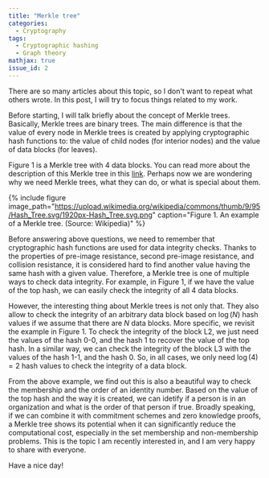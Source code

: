 ```yaml
---
title: "Merkle tree"
categories:
  - Cryptography
tags:
  - Cryptographic hashing
  - Graph theory
mathjax: true
issue_id: 2
---
```


There are so many articles about this topic, so I don't want to repeat what others wrote.
In this post, I will try to focus things related to my work.

Before starting, I will talk briefly about the concept of Merkle trees.
Basically, Merkle trees are binary trees.
The main difference is that the value of every node in Merkle trees is created by applying cryptographic hash functions to: the value of child nodes (for interior nodes) and the value of data blocks (for leaves).

Figure 1 is a Merkle tree with 4 data blocks.
You can read more about the description of this Merkle tree in this [link](https://en.wikipedia.org/wiki/Merkle_tree#/media/File:Hash_Tree.svg).
Perhaps now we are wondering why we need Merkle trees, what they can do, or what is special about them.

{% include figure image_path="https://upload.wikimedia.org/wikipedia/commons/thumb/9/95/Hash_Tree.svg/1920px-Hash_Tree.svg.png" caption="Figure 1. An example of a Merkle tree. (Source: Wikipedia)" %}

Before answering above questions, we need to remember that cryptographic hash functions are used for data integrity checks.
Thanks to the properties of pre-image resistance, second pre-image resistance, and collision resistance, it is considered hard to find another value having the same hash with a given value.
Therefore, a Merkle tree is one of multiple ways to check data integrity. For example, in Figure 1, if we have the value of the top hash, we can easily check the integrity of all 4 data blocks.

However, the interesting thing about Merkle trees is not only that.
They also allow to check the integrity of an arbitrary data block based on $\log(N)$ hash values if we assume that there are $N$ data blocks.
More specific, we revisit the example in Figure 1.
To check the integrity of the block L2, we just need the values of the hash 0-0, and the hash 1 to recover the value of the top hash.
In a similar way, we can check the integrity of the block L3 with the values of the hash 1-1, and the hash 0.
So, in all cases, we only need $\log(4) = 2$ hash values to check the integrity of a data block.

From the above example, we find out this is also a beautiful way to check the membership and the order of an identity number.
Based on the value of the top hash and the way it is created, we can idetify if a person is in an organization and what is the order of that person if true.
Broadly speaking, if we can combine it with commitment schemes and zero knowledge proofs, a Merkle tree shows its potential when it can significantly reduce the computational cost, especially in the set membership and non-membership problems.
This is the topic I am recently interested in, and I am very happy to share with everyone.

Have a nice day!
